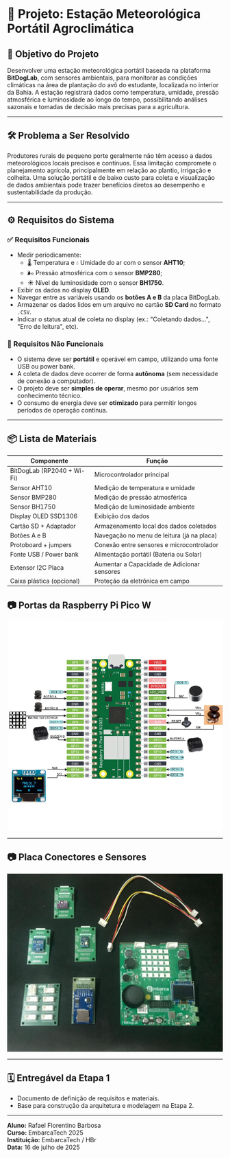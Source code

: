 
# 🌾 Projeto: Estação Meteorológica Portátil Agroclimática

## 🎯 Objetivo do Projeto

Desenvolver uma estação meteorológica portátil baseada na plataforma **BitDogLab**, com sensores ambientais, para monitorar as condições climáticas na área de plantação do avô do estudante, localizada no interior da Bahia. A estação registrará dados como temperatura, umidade, pressão atmosférica e luminosidade ao longo do tempo, possibilitando análises sazonais e tomadas de decisão mais precisas para a agricultura.

---

## 🛠️ Problema a Ser Resolvido

Produtores rurais de pequeno porte geralmente não têm acesso a dados meteorológicos locais precisos e contínuos. Essa limitação compromete o planejamento agrícola, principalmente em relação ao plantio, irrigação e colheita. Uma solução portátil e de baixo custo para coleta e visualização de dados ambientais pode trazer benefícios diretos ao desempenho e sustentabilidade da produção.

---

## ⚙️ Requisitos do Sistema

### ✅ Requisitos Funcionais

- Medir periodicamente:
  - 🌡️ Temperatura e 💧 Umidade do ar com o sensor **AHT10**;
  - 🌬️ Pressão atmosférica com o sensor **BMP280**;
  - ☀️ Nível de luminosidade com o sensor **BH1750**.
- Exibir os dados no display **OLED**.
- Navegar entre as variáveis usando os **botões A e B** da placa BitDogLab.
- Armazenar os dados lidos em um arquivo no cartão **SD Card** no formato `.CSV`.
- Indicar o status atual de coleta no display (ex.: "Coletando dados...", "Erro de leitura", etc).

### 🚫 Requisitos Não Funcionais

- O sistema deve ser **portátil** e operável em campo, utilizando uma fonte USB ou power bank.
- A coleta de dados deve ocorrer de forma **autônoma** (sem necessidade de conexão a computador).
- O projeto deve ser **simples de operar**, mesmo por usuários sem conhecimento técnico.
- O consumo de energia deve ser **otimizado** para permitir longos períodos de operação contínua.

---

## 📦 Lista de Materiais

| Componente                  | Função                                        |
|----------------------------|-----------------------------------------------|
| BitDogLab (RP2040 + Wi-Fi) | Microcontrolador principal                    |
| Sensor AHT10               | Medição de temperatura e umidade              |
| Sensor BMP280              | Medição de pressão atmosférica                |
| Sensor BH1750              | Medição de luminosidade ambiente              |
| Display OLED SSD1306       | Exibição dos dados                            |
| Cartão SD + Adaptador      | Armazenamento local dos dados coletados       |
| Botões A e B               | Navegação no menu de leitura (já na placa)    |
| Protoboard + jumpers       | Conexão entre sensores e microcontrolador     |
| Fonte USB / Power bank     | Alimentação portátil (Bateria ou Solar)       |
| Extensor I2C Placa         | Aumentar a Capacidade de Adicionar sensores   |
| Caixa plástica (opcional)  | Proteção da eletrônica em campo               |

## 📷 Portas da Raspberry Pi Pico W

![alt text](portas.jpg)

---

## 📷 Placa Conectores e Sensores

![alt text](pecas.jpeg)

---

## 🗓️ Entregável da Etapa 1

- Documento de definição de requisitos e materiais.
- Base para construção da arquitetura e modelagem na Etapa 2.

---

**Aluno:** Rafael Florentino Barbosa  
**Curso:** EmbarcaTech 2025  
**Instituição:** EmbarcaTech / HBr  
**Data:** 16 de julho de 2025
